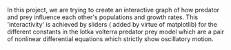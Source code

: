 In this project, we are trying to create an interactive graph of how predator and prey influence each  other's populations and growth rates. This 'interactivity' is achieved by sliders ( added by virtue of matplotlib)
for the different constants in the lotka volterra predator prey model which are a pair  of nonlinear differential equations which strictly show oscillatory motion.
